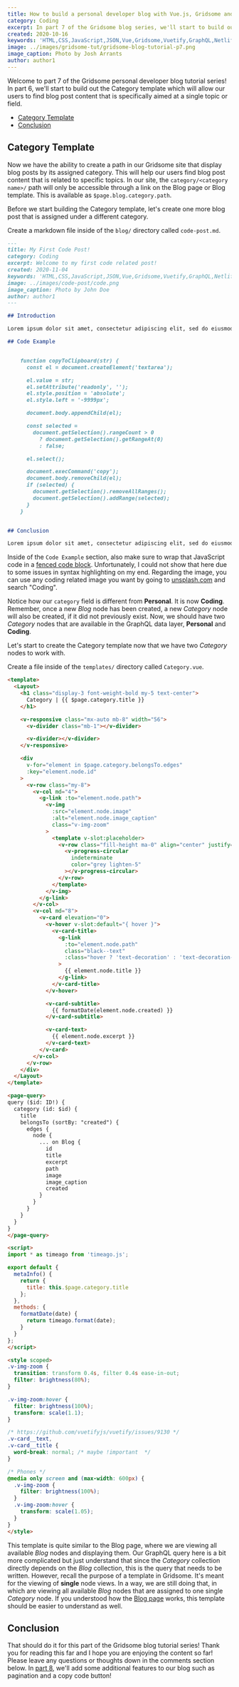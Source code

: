 ```yaml
---
title: How to build a personal developer blog with Vue.js, Gridsome and Vuetify (Part 7)
category: Coding
excerpt: In part 7 of the Gridsome blog series, we'll start to build out the Category template which will allow our users to find blog post content that is specifically aimed at a single topic.
created: 2020-10-16
keywords: 'HTML,CSS,JavaScript,JSON,Vue,Gridsome,Vuetify,GraphQL,Netlify'
image: ../images/gridsome-tut/gridsome-blog-tutorial-p7.png
image_caption: Photo by Josh Arrants
author: author1
---
```


Welcome to part 7 of the Gridsome personal developer blog tutorial series! In part 6, we'll start to build out the Category template which will allow our users to find blog post content that is specifically aimed at a single topic or field.

- [Category Template](#category-template)
- [Conclusion](#conclusion)

## Category Template

Now we have the ability to create a path in our Gridsome site that display blog posts by its assigned category. This will help our users find blog post content that is related to specific topics. In our site, the `category/<category name>/` path will only be accessible through a link on the Blog page or Blog template. This is available as `$page.blog.category.path`.

Before we start building the Category template, let's create one more blog post that is assigned under a different category.

Create a markdown file inside of the `blog/` directory called `code-post.md`.

```md {codeTitle: "content/blog/code-post.md"}
---
title: My First Code Post!
category: Coding
excerpt: Welcome to my first code related post!
created: 2020-11-04
keywords: 'HTML,CSS,JavaScript,JSON,Vue,Gridsome,Vuetify,GraphQL,Netlify'
image: ../images/code-post/code.png
image_caption: Photo by John Doe
author: author1
---

## Introduction

Lorem ipsum dolor sit amet, consectetur adipiscing elit, sed do eiusmod tempor incididunt ut labore et dolore magna aliqua. Ut enim ad minim veniam, quis nostrud exercitation ullamco laboris nisi ut aliquip ex ea commodo consequat. Duis aute irure dolor in reprehenderit in voluptate velit esse cillum dolore eu fugiat nulla pariatur. Excepteur sint occaecat cupidatat non proident, sunt in culpa qui officia deserunt mollit anim id est laborum.

## Code Example


    function copyToClipboard(str) {
      const el = document.createElement('textarea');

      el.value = str;
      el.setAttribute('readonly', '');
      el.style.position = 'absolute';
      el.style.left = '-9999px';

      document.body.appendChild(el);

      const selected =
        document.getSelection().rangeCount > 0
          ? document.getSelection().getRangeAt(0)
          : false;

      el.select();

      document.execCommand('copy');
      document.body.removeChild(el);
      if (selected) {
        document.getSelection().removeAllRanges();
        document.getSelection().addRange(selected);
      }
    }


## Conclusion

Lorem ipsum dolor sit amet, consectetur adipiscing elit, sed do eiusmod tempor incididunt ut labore et dolore magna aliqua. Ut enim ad minim veniam, quis nostrud exercitation ullamco laboris nisi ut aliquip ex ea commodo consequat. Duis aute irure dolor in reprehenderit in voluptate velit esse cillum dolore eu fugiat nulla pariatur. Excepteur sint occaecat cupidatat non proident, sunt in culpa qui officia deserunt mollit anim id est laborum.
```

Inside of the `Code Example` section, also make sure to wrap that JavaScript code in a [fenced code block](https://www.markdownguide.org/extended-syntax#fenced-code-blocks). Unfortunately, I could not show that here due to some issues in syntax highlighting on my end. Regarding the image, you can use any coding related image you want by going to [unsplash.com](https://unsplash.com/) and search "Coding".

Notice how our `category` field is different from **Personal**. It is now **Coding**. Remember, once a new _Blog_ node has been created, a new _Category_ node will also be created, if it did not previously exist. Now, we should have two _Category_ nodes that are available in the GraphQL data layer, **Personal** and **Coding**.

Let's start to create the Category template now that we have two _Category_ nodes to work with.

Create a file inside of the `templates/` directory called `Category.vue`.

```html {codeTitle: "src/templates/Category.vue"}
<template>
  <Layout>
    <h1 class="display-3 font-weight-bold my-5 text-center">
      Category | {{ $page.category.title }}
    </h1>

    <v-responsive class="mx-auto mb-8" width="56">
      <v-divider class="mb-1"></v-divider>

      <v-divider></v-divider>
    </v-responsive>

    <div
      v-for="element in $page.category.belongsTo.edges"
      :key="element.node.id"
    >
      <v-row class="my-8">
        <v-col md="4">
          <g-link :to="element.node.path">
            <v-img
              :src="element.node.image"
              :alt="element.node.image_caption"
              class="v-img-zoom"
            >
              <template v-slot:placeholder>
                <v-row class="fill-height ma-0" align="center" justify="center">
                  <v-progress-circular
                    indeterminate
                    color="grey lighten-5"
                  ></v-progress-circular>
                </v-row>
              </template>
            </v-img>
          </g-link>
        </v-col>
        <v-col md="8">
          <v-card elevation="0">
            <v-hover v-slot:default="{ hover }">
              <v-card-title>
                <g-link
                  :to="element.node.path"
                  class="black--text"
                  :class="hover ? 'text-decoration' : 'text-decoration-none'"
                >
                  {{ element.node.title }}
                </g-link>
              </v-card-title>
            </v-hover>

            <v-card-subtitle>
              {{ formatDate(element.node.created) }}
            </v-card-subtitle>

            <v-card-text>
              {{ element.node.excerpt }}
            </v-card-text>
          </v-card>
        </v-col>
      </v-row>
    </div>
  </Layout>
</template>

<page-query>
query ($id: ID!) {
  category (id: $id) {
    title
    belongsTo (sortBy: "created") {
      edges {
        node {
          ... on Blog {
            id
            title
            excerpt
            path
            image
            image_caption
            created
          }
        }
      }
    }
  }
}
</page-query>

<script>
import * as timeago from 'timeago.js';

export default {
  metaInfo() {
    return {
      title: this.$page.category.title
    };
  },
  methods: {
    formatDate(date) {
      return timeago.format(date);
    }
  }
};
</script>

<style scoped>
.v-img-zoom {
  transition: transform 0.4s, filter 0.4s ease-in-out;
  filter: brightness(80%);
}

.v-img-zoom:hover {
  filter: brightness(100%);
  transform: scale(1.1);
}

/* https://github.com/vuetifyjs/vuetify/issues/9130 */
.v-card__text,
.v-card__title {
  word-break: normal; /* maybe !important  */
}

/* Phones */
@media only screen and (max-width: 600px) {
  .v-img-zoom {
    filter: brightness(100%);
  }
  .v-img-zoom:hover {
    transform: scale(1.05);
  }
}
</style>
```

This template is quite similar to the Blog page, where we are viewing all available _Blog_ nodes and displaying them. Our GraphQL query here is a bit more complicated but just understand that since the _Category_ collection directly depends on the _Blog_ collection, this is the query that needs to be written. However, recall the purpose of a template in Gridsome. It's meant for the viewing of **single** node views. In a way, we are still doing that, in which are viewing all available _Blog_ nodes that are assigned to one single _Category_ node. If you understood how the [Blog page](/blog/how-to-build-a-personal-developer-blog-with-vue-js-gridsome-and-vuetify-part-6/#blog-page) works, this template should be easier to understand as well.

## Conclusion

That should do it for this part of the Gridsome blog tutorial series! Thank you for reading this far and I hope you are enjoying the content so far! Please leave any questions or thoughts down in the comments section below. In [part 8](/blog/how-to-build-a-personal-developer-blog-with-vue-js-gridsome-and-vuetify-part-8/), we'll add some additional features to our blog such as pagination and a copy code button!